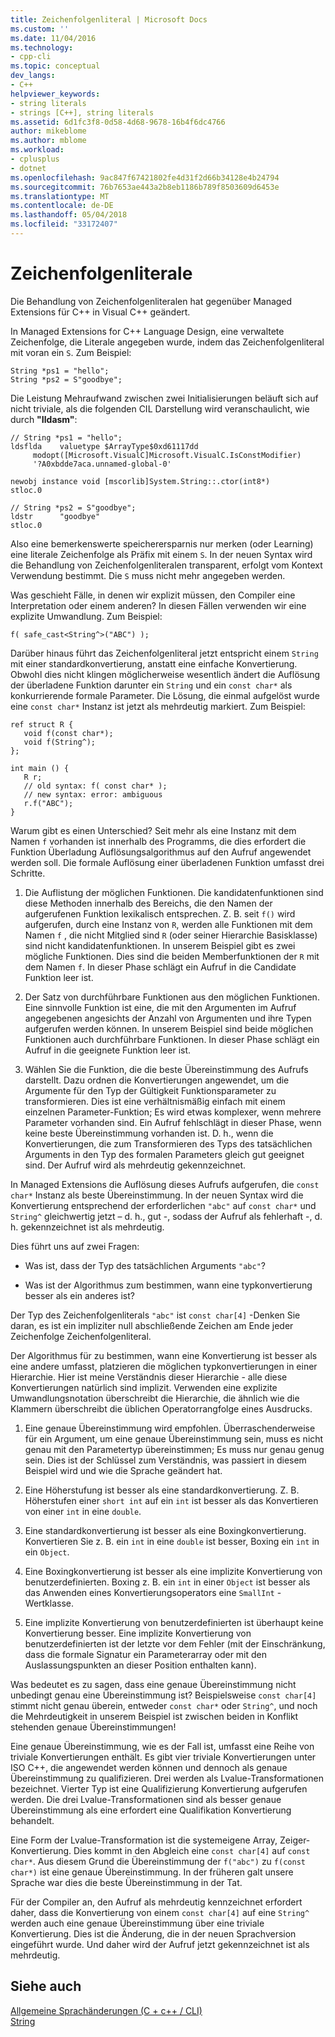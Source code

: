 ```yaml
---
title: Zeichenfolgenliteral | Microsoft Docs
ms.custom: ''
ms.date: 11/04/2016
ms.technology:
- cpp-cli
ms.topic: conceptual
dev_langs:
- C++
helpviewer_keywords:
- string literals
- strings [C++], string literals
ms.assetid: 6d1fc3f8-0d58-4d68-9678-16b4f6dc4766
author: mikeblome
ms.author: mblome
ms.workload:
- cplusplus
- dotnet
ms.openlocfilehash: 9ac847f67421802fe4d31f2d66b34128e4b24794
ms.sourcegitcommit: 76b7653ae443a2b8eb1186b789f8503609d6453e
ms.translationtype: MT
ms.contentlocale: de-DE
ms.lasthandoff: 05/04/2018
ms.locfileid: "33172407"
---
```

# <a name="string-literal"></a>Zeichenfolgenliterale
Die Behandlung von Zeichenfolgenliteralen hat gegenüber Managed Extensions für C++ in Visual C++ geändert.  
  
 In Managed Extensions for C++ Language Design, eine verwaltete Zeichenfolge, die Literale angegeben wurde, indem das Zeichenfolgenliteral mit voran ein `S`. Zum Beispiel:  
  
```  
String *ps1 = "hello";  
String *ps2 = S"goodbye";  
```  
  
 Die Leistung Mehraufwand zwischen zwei Initialisierungen beläuft sich auf nicht triviale, als die folgenden CIL Darstellung wird veranschaulicht, wie durch **"Ildasm"**:  
  
```  
// String *ps1 = "hello";  
ldsflda    valuetype $ArrayType$0xd61117dd  
     modopt([Microsoft.VisualC]Microsoft.VisualC.IsConstModifier)   
     '?A0xbdde7aca.unnamed-global-0'  
  
newobj instance void [mscorlib]System.String::.ctor(int8*)  
stloc.0  
  
// String *ps2 = S"goodbye";  
ldstr      "goodbye"  
stloc.0  
```  
  
 Also eine bemerkenswerte speicherersparnis nur merken (oder Learning) eine literale Zeichenfolge als Präfix mit einem `S`. In der neuen Syntax wird die Behandlung von Zeichenfolgenliteralen transparent, erfolgt vom Kontext Verwendung bestimmt. Die `S` muss nicht mehr angegeben werden.  
  
 Was geschieht Fälle, in denen wir explizit müssen, den Compiler eine Interpretation oder einem anderen? In diesen Fällen verwenden wir eine explizite Umwandlung. Zum Beispiel:  
  
```  
f( safe_cast<String^>("ABC") );  
```  
  
 Darüber hinaus führt das Zeichenfolgenliteral jetzt entspricht einem `String` mit einer standardkonvertierung, anstatt eine einfache Konvertierung. Obwohl dies nicht klingen möglicherweise wesentlich ändert die Auflösung der überladene Funktion darunter ein `String` und ein `const char*` als konkurrierende formale Parameter. Die Lösung, die einmal aufgelöst wurde eine `const char*` Instanz ist jetzt als mehrdeutig markiert. Zum Beispiel:  
  
```  
ref struct R {  
   void f(const char*);  
   void f(String^);  
};  
  
int main () {  
   R r;  
   // old syntax: f( const char* );  
   // new syntax: error: ambiguous  
   r.f("ABC");   
}  
```  
  
 Warum gibt es einen Unterschied? Seit mehr als eine Instanz mit dem Namen `f` vorhanden ist innerhalb des Programms, die dies erfordert die Funktion Überladung Auflösungsalgorithmus auf den Aufruf angewendet werden soll. Die formale Auflösung einer überladenen Funktion umfasst drei Schritte.  
  
1.  Die Auflistung der möglichen Funktionen. Die kandidatenfunktionen sind diese Methoden innerhalb des Bereichs, die den Namen der aufgerufenen Funktion lexikalisch entsprechen. Z. B. seit `f()` wird aufgerufen, durch eine Instanz von `R`, werden alle Funktionen mit dem Namen `f` , die nicht Mitglied sind `R` (oder seiner Hierarchie Basisklasse) sind nicht kandidatenfunktionen. In unserem Beispiel gibt es zwei mögliche Funktionen. Dies sind die beiden Memberfunktionen der `R` mit dem Namen `f`. In dieser Phase schlägt ein Aufruf in die Candidate Funktion leer ist.  
  
2.  Der Satz von durchführbare Funktionen aus den möglichen Funktionen. Eine sinnvolle Funktion ist eine, die mit den Argumenten im Aufruf angegebenen angesichts der Anzahl von Argumenten und ihre Typen aufgerufen werden können. In unserem Beispiel sind beide möglichen Funktionen auch durchführbare Funktionen. In dieser Phase schlägt ein Aufruf in die geeignete Funktion leer ist.  
  
3.  Wählen Sie die Funktion, die die beste Übereinstimmung des Aufrufs darstellt. Dazu ordnen die Konvertierungen angewendet, um die Argumente für den Typ der Gültigkeit Funktionsparameter zu transformieren. Dies ist eine verhältnismäßig einfach mit einem einzelnen Parameter-Funktion; Es wird etwas komplexer, wenn mehrere Parameter vorhanden sind. Ein Aufruf fehlschlägt in dieser Phase, wenn keine beste Übereinstimmung vorhanden ist. D. h., wenn die Konvertierungen, die zum Transformieren des Typs des tatsächlichen Arguments in den Typ des formalen Parameters gleich gut geeignet sind. Der Aufruf wird als mehrdeutig gekennzeichnet.  
  
 In Managed Extensions die Auflösung dieses Aufrufs aufgerufen, die `const char*` Instanz als beste Übereinstimmung. In der neuen Syntax wird die Konvertierung entsprechend der erforderlichen `"abc"` auf `const char*` und `String^` gleichwertig jetzt – d. h., gut -, sodass der Aufruf als fehlerhaft -, d. h. gekennzeichnet ist als mehrdeutig.  
  
 Dies führt uns auf zwei Fragen:  
  
-   Was ist, dass der Typ des tatsächlichen Arguments `"abc"`?  
  
-   Was ist der Algorithmus zum bestimmen, wann eine typkonvertierung besser als ein anderes ist?  
  
 Der Typ des Zeichenfolgenliterals `"abc"` ist `const char[4]` -Denken Sie daran, es ist ein impliziter null abschließende Zeichen am Ende jeder Zeichenfolge Zeichenfolgenliteral.  
  
 Der Algorithmus für zu bestimmen, wann eine Konvertierung ist besser als eine andere umfasst, platzieren die möglichen typkonvertierungen in einer Hierarchie. Hier ist meine Verständnis dieser Hierarchie - alle diese Konvertierungen natürlich sind implizit. Verwenden eine explizite Umwandlungsnotation überschreibt die Hierarchie, die ähnlich wie die Klammern überschreibt die üblichen Operatorrangfolge eines Ausdrucks.  
  
1.  Eine genaue Übereinstimmung wird empfohlen. Überraschenderweise für ein Argument, um eine genaue Übereinstimmung sein, muss es nicht genau mit den Parametertyp übereinstimmen; Es muss nur genau genug sein. Dies ist der Schlüssel zum Verständnis, was passiert in diesem Beispiel wird und wie die Sprache geändert hat.  
  
2.  Eine Höherstufung ist besser als eine standardkonvertierung. Z. B. Höherstufen einer `short int` auf ein `int` ist besser als das Konvertieren von einer `int` in eine `double`.  
  
3.  Eine standardkonvertierung ist besser als eine Boxingkonvertierung. Konvertieren Sie z. B. ein `int` in eine `double` ist besser, Boxing ein `int` in ein `Object`.  
  
4.  Eine Boxingkonvertierung ist besser als eine implizite Konvertierung von benutzerdefinierten. Boxing z. B. ein `int` in einer `Object` ist besser als das Anwenden eines Konvertierungsoperators eine `SmallInt` -Wertklasse.  
  
5.  Eine implizite Konvertierung von benutzerdefinierten ist überhaupt keine Konvertierung besser. Eine implizite Konvertierung von benutzerdefinierten ist der letzte vor dem Fehler (mit der Einschränkung, dass die formale Signatur ein Parameterarray oder mit den Auslassungspunkten an dieser Position enthalten kann).  
  
 Was bedeutet es zu sagen, dass eine genaue Übereinstimmung nicht unbedingt genau eine Übereinstimmung ist? Beispielsweise `const char[4]` stimmt nicht genau überein, entweder `const char*` oder `String^`, und noch die Mehrdeutigkeit in unserem Beispiel ist zwischen beiden in Konflikt stehenden genaue Übereinstimmungen!  
  
 Eine genaue Übereinstimmung, wie es der Fall ist, umfasst eine Reihe von triviale Konvertierungen enthält. Es gibt vier triviale Konvertierungen unter ISO C++, die angewendet werden können und dennoch als genaue Übereinstimmung zu qualifizieren. Drei werden als Lvalue-Transformationen bezeichnet. Vierter Typ ist eine Qualifizierung Konvertierung aufgerufen werden. Die drei Lvalue-Transformationen sind als besser genaue Übereinstimmung als eine erfordert eine Qualifikation Konvertierung behandelt.  
  
 Eine Form der Lvalue-Transformation ist die systemeigene Array, Zeiger-Konvertierung. Dies kommt in den Abgleich eine `const char[4]` auf `const char*`. Aus diesem Grund die Übereinstimmung der `f("abc")` zu `f(const char*)` ist eine genaue Übereinstimmung. In der früheren galt unsere Sprache war dies die beste Übereinstimmung in der Tat.  
  
 Für der Compiler an, den Aufruf als mehrdeutig kennzeichnet erfordert daher, dass die Konvertierung von einem `const char[4]` auf eine `String^` werden auch eine genaue Übereinstimmung über eine triviale Konvertierung. Dies ist die Änderung, die in der neuen Sprachversion eingeführt wurde. Und daher wird der Aufruf jetzt gekennzeichnet ist als mehrdeutig.  
  
## <a name="see-also"></a>Siehe auch  
 [Allgemeine Sprachänderungen (C + c++ / CLI)](../dotnet/general-language-changes-cpp-cli.md)   
 [String](../windows/string-cpp-component-extensions.md)